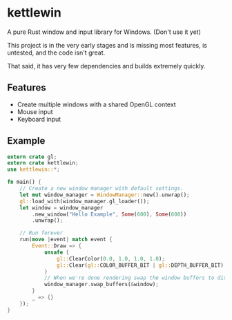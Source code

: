 # kettlewin
A pure Rust window and input library for Windows. (Don't use it yet) 

This project is in the very early stages and is missing most features, is untested, and the code isn't great.

That said, it has very few dependencies and builds extremely quickly. 

## Features
* Create multiple windows with a shared OpenGL context
* Mouse input
* Keyboard input

## Example
```rust
extern crate gl;
extern crate kettlewin;
use kettlewin::*;

fn main() {
    // Create a new window manager with default settings.
    let mut window_manager = WindowManager::new().unwrap();
    gl::load_with(window_manager.gl_loader());
    let window = window_manager
        .new_window("Hello Example", Some(600), Some(600))
        .unwrap();

    // Run forever
    run(move |event| match event {
        Event::Draw => {
            unsafe {
                gl::ClearColor(0.0, 1.0, 1.0, 1.0);
                gl::Clear(gl::COLOR_BUFFER_BIT | gl::DEPTH_BUFFER_BIT);
            }
            // When we're done rendering swap the window buffers to display to the screen.
            window_manager.swap_buffers(&window);
        }
        _ => {}
    });
}
```
